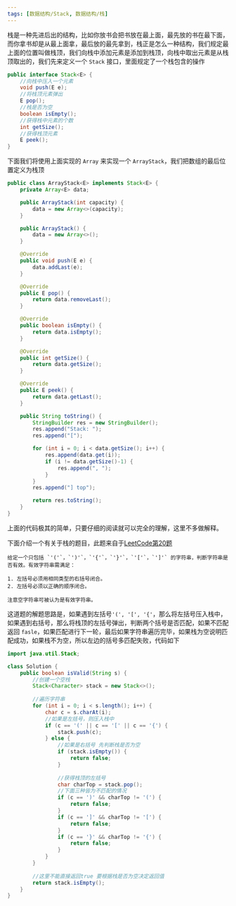 ```yaml
---
tags: [数据结构/Stack, 数据结构/栈]
---
```


栈是一种先进后出的结构，比如你放书会把书放在最上面，最先放的书在最下面，而你拿书却是从最上面拿，最后放的最先拿到，栈正是怎么一种结构，我们规定最上面的位置叫做栈顶，我们向栈中添加元素是添加到栈顶，向栈中取出元素是从栈顶取出的，我们先来定义一个 `Stack` 接口，里面规定了一个栈包含的操作

```java
public interface Stack<E> {
    //向栈中压入一个元素
    void push(E e);
    //将栈顶元素弹出
    E pop();
    //栈是否为空
    boolean isEmpty();
    //获得栈中元素的个数
    int getSize();
    //获得栈顶元素
    E peek();
}

```

下面我们将使用上面实现的 `Array` 来实现一个 `ArrayStack`，我们把数组的最后位置定义为栈顶

```java
public class ArrayStack<E> implements Stack<E> {
    private Array<E> data;

    public ArrayStack(int capacity) {
        data = new Array<>(capacity);
    }

    public ArrayStack() {
        data = new Array<>();
    }

    @Override
    public void push(E e) {
        data.addLast(e);
    }

    @Override
    public E pop() {
        return data.removeLast();
    }

    @Override
    public boolean isEmpty() {
        return data.isEmpty();
    }

    @Override
    public int getSize() {
        return data.getSize();
    }

    @Override
    public E peek() {
        return data.getLast();
    }

    public String toString() {
        StringBuilder res = new StringBuilder();
        res.append("Stack: ");
        res.append("[");

        for (int i = 0; i < data.getSize(); i++) {
            res.append(data.get(i));
            if (i != data.getSize()-1) {
                res.append(", ");
            }
        }
        res.append("] top");

        return res.toString();
    }
}
```

上面的代码极其的简单，只要仔细的阅读就可以完全的理解，这里不多做解释。

下面介绍一个有关于栈的题目，此题来自于[LeetCode第20题](https://leetcode-cn.com/problems/valid-parentheses)

``` info
给定一个只包括 `'('`，`')'`，`'{'`，`'}'`，`'['`，`']'` 的字符串，判断字符串是否有效。有效字符串需满足：

1. 左括号必须用相同类型的右括号闭合。
2. 左括号必须以正确的顺序闭合。

注意空字符串可被认为是有效字符串。
```

这道题的解题思路是，如果遇到左括号`'(', '[', '{'`，那么将左括号压入栈中，如果遇到右括号，那么将栈顶的左括号弹出，判断两个括号是否匹配，如果不匹配返回 `fasle`，如果匹配进行下一轮，最后如果字符串遍历完毕，如果栈为空说明匹配成功，如果栈不为空，所以左边的括号多匹配失败，代码如下

```java
import java.util.Stack;

class Solution {
    public boolean isValid(String s) {
        //创建一个空栈
        Stack<Character> stack = new Stack<>();
		
        //遍历字符串
        for (int i = 0; i < s.length(); i++) {
            char c = s.charAt(i);
            //如果是左括号，则压入栈中
            if (c == '(' || c == '[' || c == '{') {
                stack.push(c);
            } else {
                //如果是右括号 先判断栈是否为空
                if (stack.isEmpty()) {
                    return false;
                }
				
                //获得栈顶的左括号
                char charTop = stack.pop();
                //下面三种皆为不匹配的情况
                if (c == ')' && charTop != '(') {
                    return false;
                }
                if (c == ']' && charTop != '[') {
                    return false;
                }
                if (c == '}' && charTop != '{') {
                    return false;
                }
            }
        }
		
        //这里不能直接返回true 要根据栈是否为空决定返回值
        return stack.isEmpty();
    }
}
```


